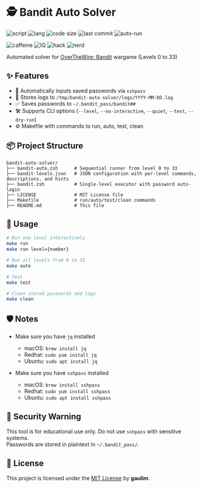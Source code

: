 # 🕵️ Bandit Auto Solver

<!-- ![stars](https://img.shields.io/github/stars/gaulim/bandit-auto-solver?style=social) -->
<!-- ![license](https://img.shields.io/github/license/gaulim/bandit-auto-solver) -->

![script](https://img.shields.io/badge/script-zsh-blue)
![lang](https://img.shields.io/github/languages/top/gaulim/bandit-auto-solver)
![code size](https://img.shields.io/github/languages/code-size/gaulim/bandit-auto-solver)
![last commit](https://img.shields.io/github/last-commit/gaulim/bandit-auto-solver)
![auto-run](https://img.shields.io/badge/auto--run-supported-success)

![caffeine](https://img.shields.io/badge/caffeine-900mg-red)
![IQ](https://img.shields.io/badge/IQ-Over_9000%21-yellow)
![hack](https://img.shields.io/badge/hack_mode-enabled-brightgreen)
![nerd](https://img.shields.io/badge/status-certified--nerd-blueviolet)

Automated solver for [OverTheWire: Bandit](https://overthewire.org/wargames/bandit/) wargame (Levels 0 to 33)

## ✨ Features

- 🔐 Automatically inputs saved passwords via `sshpass`
- 📜 Stores logs to `/tmp/bandit-auto-solver/logs/YYYY-MM-DD.log`
- ✅ Saves passwords to `~/.bandit_pass/bandit##`
- 🛠 Supports CLI options (`--level`, `--no-interactive`, `--quiet`, `--test`, `--dry-run`)
- ⚙️ Makefile with commands to run, auto, test, clean

## 📦 Project Structure

```text
bandit-auto-solver/
├── bandit-auto.zsh      # Sequential runner from level 0 to 33
├── bandit-levels.json   # JSON configuration with per-level commands, descriptions, and hints
├── bandit.zsh           # Single-level executor with password auto-login
├── LICENSE              # MIT License file
├── Makefile             # run/auto/test/clean commands
├── README.md            # This file
```

## 🚀 Usage

```zsh
# Run one level interactively
make run
make run level={number}

# Run all levels from 0 to 33
make auto

# Test
make test

# Clean stored passwords and logs
make clean
```

## 🛡️ Notes

- Make sure you have `jq` installed
  - macOS: `brew install jq`
  - Redhat: `sudo yum install jq`
  - Ubuntu: `sudo apt install jq`

- Make sure you have `sshpass` installed
  - macOS: `brew install sshpass`
  - Redhat: `sudo yum install sshpass`
  - Ubuntu: `sudo apt install sshpass`

## 🔐 Security Warning

This tool is for educational use only. Do not use `sshpass` with sensitive systems.  
Passwords are stored in plaintext in `~/.bandit_pass/`.

## 📄 License

This project is licensed under the [MIT License](./LICENSE) by **gaulim**.
